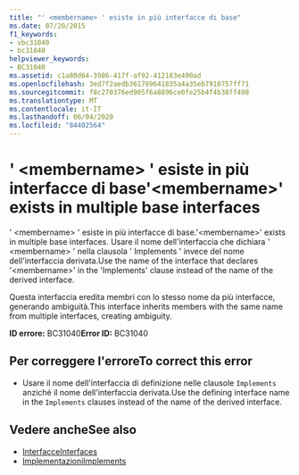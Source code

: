 ```yaml
---
title: "' <membername> ' esiste in più interfacce di base"
ms.date: 07/20/2015
f1_keywords:
- vbc31040
- bc31040
helpviewer_keywords:
- BC31040
ms.assetid: c1a80d64-3986-417f-af92-412183e490ad
ms.openlocfilehash: 3ed7f2aedb361769641835a4a35eb7910757ff71
ms.sourcegitcommit: f8c270376ed905f6a8896ce0fe25b4f4b38ff498
ms.translationtype: MT
ms.contentlocale: it-IT
ms.lasthandoff: 06/04/2020
ms.locfileid: "84402564"
---
```

# <a name="membername-exists-in-multiple-base-interfaces"></a><span data-ttu-id="0338d-102">' \<membername> ' esiste in più interfacce di base</span><span class="sxs-lookup"><span data-stu-id="0338d-102">'\<membername>' exists in multiple base interfaces</span></span>
<span data-ttu-id="0338d-103">' \<membername> ' esiste in più interfacce di base.</span><span class="sxs-lookup"><span data-stu-id="0338d-103">'\<membername>' exists in multiple base interfaces.</span></span> <span data-ttu-id="0338d-104">Usare il nome dell'interfaccia che dichiara ' \<membername> ' nella clausola ' Implements ' invece del nome dell'interfaccia derivata.</span><span class="sxs-lookup"><span data-stu-id="0338d-104">Use the name of the interface that declares '\<membername>' in the 'Implements' clause instead of the name of the derived interface.</span></span>  
  
 <span data-ttu-id="0338d-105">Questa interfaccia eredita membri con lo stesso nome da più interfacce, generando ambiguità.</span><span class="sxs-lookup"><span data-stu-id="0338d-105">This interface inherits members with the same name from multiple interfaces, creating ambiguity.</span></span>  
  
 <span data-ttu-id="0338d-106">**ID errore:** BC31040</span><span class="sxs-lookup"><span data-stu-id="0338d-106">**Error ID:** BC31040</span></span>  
  
## <a name="to-correct-this-error"></a><span data-ttu-id="0338d-107">Per correggere l'errore</span><span class="sxs-lookup"><span data-stu-id="0338d-107">To correct this error</span></span>  
  
- <span data-ttu-id="0338d-108">Usare il nome dell'interfaccia di definizione nelle clausole `Implements` anziché il nome dell'interfaccia derivata.</span><span class="sxs-lookup"><span data-stu-id="0338d-108">Use the defining interface name in the `Implements` clauses instead of the name of the derived interface.</span></span>  
  
## <a name="see-also"></a><span data-ttu-id="0338d-109">Vedere anche</span><span class="sxs-lookup"><span data-stu-id="0338d-109">See also</span></span>

- [<span data-ttu-id="0338d-110">Interfacce</span><span class="sxs-lookup"><span data-stu-id="0338d-110">Interfaces</span></span>](../programming-guide/language-features/interfaces/index.md)
- [<span data-ttu-id="0338d-111">Implementazioni</span><span class="sxs-lookup"><span data-stu-id="0338d-111">Implements</span></span>](../language-reference/statements/implements-clause.md)
